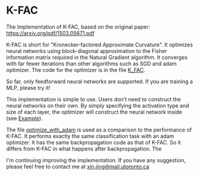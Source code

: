 # K-FAC

The Implementation of K-FAC, based on the original paper: https://arxiv.org/pdf/1503.05671.pdf

K-FAC is short for "Kronecker-factored Approximate Curvature". It optimizes neural networks using block-diagonal approximation to the Fisher information matrix required in the Natural Gradient algorithm. It converges with far fewer iterations than other algorithms such as SGD and adam optimizer. The code for the optimizer is in the file [K_FAC](K_FAC.py).

So far, only feedforward neural networks are supported. If you are training a MLP, please try it!

This implementation is simple to use. Users don't need to construct the neural networks on their own. By simply specifying the activation type and size of each layer, the optimizer will construct the neural network inside (see [Example](Example.py)). 

The file [optimize_with_adam](optimize_with_adam.py) is used as a comparison to the performance of K-FAC. It performs exactly the same classification task with an adam optimizer. It has the same backpropagation code as that of K-FAC. So it differs from K-FAC in what happens after backpropagation.
The

I'm continuing improving the implementation. If you have any suggestion, please feel free to contact me at xin.jing@mail.utoronto.ca
